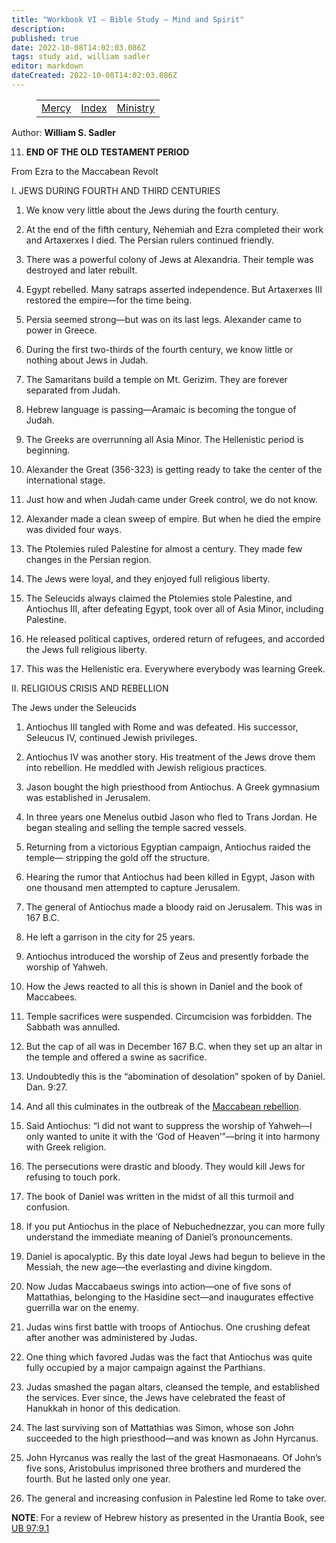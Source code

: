 ```yaml
---
title: "Workbook VI — Bible Study — Mind and Spirit"
description: 
published: true
date: 2022-10-08T14:02:03.086Z
tags: study aid, william sadler
editor: markdown
dateCreated: 2022-10-08T14:02:03.086Z
---
```


<figure class="table chapter-navigator">
	<table>
		<tbody>
		<tr>
			<td><a href="/en/article/William_S_Sadler/Workbook_6_Bible_Study/Mercy">Mercy</a></td>
			<td><a href="/en/article/William_S_Sadler/Workbook_6_Bible_Study/Index">Index</a></td>
			<td><a href="/en/article/William_S_Sadler/Workbook_6_Bible_Study/Ministry">Ministry</a></td>
		</tr>
		</tbody>
	</table>
</figure>

Author: **William S. Sadler**


11. **END OF THE OLD TESTAMENT PERIOD**

From Ezra to the Maccabean Revolt

I. JEWS DURING FOURTH AND THIRD CENTURIES

1. We know very little about the Jews during the fourth century.

2. At the end of the fifth century, Nehemiah and Ezra completed their work and Artaxerxes I died. The Persian rulers continued friendly.

3. There was a powerful colony of Jews at Alexandria. Their temple was destroyed and later rebuilt.

4. Egypt rebelled. Many satraps asserted independence. But Artaxerxes III restored the empire—for the time being.

5. Persia seemed strong—but was on its last legs. Alexander came to power in Greece.

6. During the first two-thirds of the fourth century, we know little or nothing about Jews in Judah.

7. The Samaritans build a temple on Mt. Gerizim. They are forever separated from Judah.

8. Hebrew language is passing—Aramaic is becoming the tongue of Judah.

9. The Greeks are overrunning all Asia Minor. The Hellenistic period is beginning.

10. Alexander the Great (356-323) is getting ready to take the center of the international stage.

11. Just how and when Judah came under Greek control, we do not know.

12. Alexander made a clean sweep of empire. But when he died the empire was divided four ways.

13. The Ptolemies ruled Palestine for almost a century. They made few changes in the Persian region.

14. The Jews were loyal, and they enjoyed full religious liberty.

15. The Seleucids always claimed the Ptolemies stole Palestine, and Antiochus III, after defeating Egypt, took over all of Asia Minor, including Palestine.

16. He released political captives, ordered return of refugees, and accorded the Jews full religious liberty.

17. This was the Hellenistic era. Everywhere everybody was learning Greek.

II. RELIGIOUS CRISIS AND REBELLION

The Jews under the Seleucids

1. Antiochus III tangled with Rome and was defeated. His successor, Seleucus IV, continued Jewish privileges.

2. Antiochus IV was another story. His treatment of the Jews drove them into rebellion. He meddled with Jewish religious practices.

3. Jason bought the high priesthood from Antiochus. A Greek gymnasium was established in Jerusalem.

4. In three years one Menelus outbid Jason who fled to Trans Jordan. He began stealing and selling the temple sacred vessels.

5. Returning from a victorious Egyptian campaign, Antiochus raided the temple— stripping the gold off the structure.

6. Hearing the rumor that Antiochus had been killed in Egypt, Jason with one thousand men attempted to capture Jerusalem.

7. The general of Antiochus made a bloody raid on Jerusalem. This was in 167 B.C.

8. He left a garrison in the city for 25 years.

9. Antiochus introduced the worship of Zeus and presently forbade the worship of Yahweh.

10. How the Jews reacted to all this is shown in Daniel and the book of Maccabees.

11. Temple sacrifices were suspended. Circumcision was forbidden. The Sabbath was annulled.

12. But the cap of all was in December 167 B.C. when they set up an altar in the temple and offered a swine as sacrifice.

13. Undoubtedly this is the “abomination of desolation” spoken of by Daniel. Dan. 9:27.

14. And all this culminates in the outbreak of the [Maccabean rebellion](https://en.wikipedia.org/wiki/Maccabees).

15. Said Antiochus: “I did not want to suppress the worship of Yahweh—I only wanted to unite it with the ‘God of Heaven’”—bring it into harmony with Greek religion.

16. The persecutions were drastic and bloody. They would kill Jews for refusing to touch pork.

17. The book of Daniel was written in the midst of all this turmoil and confusion.

18. If you put Antiochus in the place of Nebuchednezzar, you can more fully understand the immediate meaning of Daniel’s pronouncements.

19. Daniel is apocalyptic. By this date loyal Jews had begun to believe in the Messiah, the new age—the everlasting and divine kingdom.

20. Now Judas Maccabaeus swings into action—one of five sons of Mattathias, belonging to the Hasidine sect—and inaugurates effective guerrilla war on the enemy.

21. Judas wins first battle with troops of Antiochus. One crushing defeat after another was administered by Judas.

22. One thing which favored Judas was the fact that Antiochus was quite fully occupied by a major campaign against the Parthians.

23. Judas smashed the pagan altars, cleansed the temple, and established the services. Ever since, the Jews have celebrated the feast of Hanukkah in honor of this dedication.

24. The last surviving son of Mattathias was Simon, whose son John succeeded to the high priesthood—and was known as John Hyrcanus.

25. John Hyrcanus was really the last of the great Hasmonaeans. Of John’s five sons, Aristobulus imprisoned three brothers and murdered the fourth. But he lasted only one year.

26. The general and increasing confusion in Palestine led Rome to take over.

**NOTE**: For a review of Hebrew history as presented in the Urantia Book, see [UB 97:9.1](/en/The_Urantia_Book/97#p9_1)


<br>

